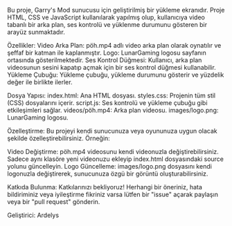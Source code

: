 Bu proje, Garry's Mod sunucusu için geliştirilmiş bir yükleme ekranıdır. Proje HTML, CSS ve JavaScript kullanılarak yapılmış olup, kullanıcıya video tabanlı bir arka plan, ses kontrolü ve yüklenme durumunu gösteren bir arayüz sunmaktadır.

Özellikler:
Video Arka Plan: pöh.mp4 adlı video arka plan olarak oynatılır ve şeffaf bir katman ile kaplanmıştır.
Logo: LunarGaming logosu sayfanın ortasında gösterilmektedir.
Ses Kontrol Düğmesi: Kullanıcı, arka plan videosunun sesini kapatıp açmak için bir ses kontrol düğmesi kullanabilir.
Yükleme Çubuğu: Yükleme çubuğu, yükleme durumunu gösterir ve yüzdelik değer ile birlikte ilerler.

Dosya Yapısı:
index.html: Ana HTML dosyası.
styles.css: Projenin tüm stil (CSS) dosyalarını içerir.
script.js: Ses kontrolü ve yükleme çubuğu gibi etkileşimleri sağlar.
videos/pöh.mp4: Arka plan videosu.
images/logo.png: LunarGaming logosu.

Özelleştirme:
Bu projeyi kendi sunucunuza veya oyununuza uygun olacak şekilde özelleştirebilirsiniz. Örneğin:

Video Değiştirme: pöh.mp4 videosunu kendi videonuzla değiştirebilirsiniz. Sadece aynı klasöre yeni videonuzu ekleyip index.html dosyasındaki source yolunu güncelleyin.
Logo Güncelleme: images/logo.png dosyasını kendi logonuzla değiştirerek, sunucunuza özgü bir görüntü oluşturabilirsiniz.

Katkıda Bulunma:
Katkılarınızı bekliyoruz! Herhangi bir öneriniz, hata bildiriminiz veya iyileştirme fikriniz varsa lütfen bir "issue" açarak paylaşın veya bir "pull request" gönderin.

Geliştirici: Ardelys
